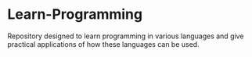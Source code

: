 # Learn-Programming
Repository designed to learn programming in various languages and give practical applications of how these languages can be used.
